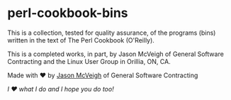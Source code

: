 # perl-cookbook-bins
This is a collection, tested for quality assurance, of the programs (bins) written in the text of The Perl Cookbook (O'Reilly).

This is a completed works, in part, by Jason McVeigh of General Software Contracting and the Linux User Group in Orillia, ON, CA.

Made with ♥ by [Jason McVeigh](mailto:jmcveigh@outlook.com) of General Software Contracting

_I ♥ what I do and I hope you do too!_
